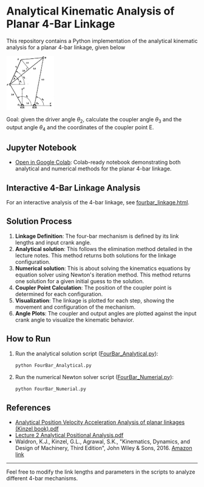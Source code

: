 # Analytical Kinematic Analysis of Planar 4-Bar Linkage

This repository contains a Python implementation of the analytical kinematic analysis for a planar 4-bar linkage, given below

<img src="./fourbar_kinzelbook.png" alt="Four-bar linkage diagram" width="25%" />

Goal: given the driver angle $\theta_2$, calculate the coupler angle $\theta_3$ and the output angle $\theta_4$ and the coordinates of the coupler point E.

## Jupyter Notebook
- [Open in Google Colab](https://colab.research.google.com/github/haijunsu-osu/kinematics_4bar/blob/main/FourBar_Kinematics_Colab.ipynb): Colab-ready notebook demonstrating both analytical and numerical methods for the planar 4-bar linkage.

## Interactive 4-Bar Linkage Analysis

For an interactive analysis of the 4-bar linkage, see [fourbar_linkage.html](https://haijunsu-osu.github.io/kinematics_4bar/fourbar_GUI.html).


## Solution Process

1. **Linkage Definition**: The four-bar mechanism is defined by its link lengths and input crank angle.
2. **Analytical solution**: This follows the elimination method detailed in the lecture notes. This method returns both solutions for the linkage configuration.
3. **Numerical solution**: This is about solving the kinematics equations by equation solver using Newton's iteration method. This method returns one solution for a given initial guess to the solution.
4. **Coupler Point Calculation**: The position of the coupler point is determined for each configuration.
5. **Visualization**: The linkage is plotted for each step, showing the movement and configuration of the mechanism.
6. **Angle Plots**: The coupler and output angles are plotted against the input crank angle to visualize the kinematic behavior.

## How to Run

1. Run the analytical solution script ([FourBar_Analytical.py](./FourBar_Analytical.py)):
   ```bash
   python FourBar_Analytical.py
   ```

2. Run the numerical Newton solver script ([FourBar_Numerial.py](./FourBar_Numerial.py)):
   ```bash
   python FourBar_Numerial.py
   ```


## References
- [Analytical Position Velocity Acceleration Analysis of planar linkages (Kinzel book).pdf](./Analytical%20Position%20Velocity%20Acceleration%20Analysis%20of%20planar%20linkages%20(Kinzel%20book).pdf)
- [Lecture 2 Analytical Positional Analysis.pdf](./Lecture%202%20Analytical%20Positional%20Analysis.pdf)
- Waldron, K.J., Kinzel, G.L., Agrawal, S.K., "Kinematics, Dynamics, and Design of Machinery, Third Edition", John Wiley & Sons, 2016. [Amazon link](https://www.amazon.com/Kinematics-Dynamics-Machinery-Kenneth-Waldron/dp/1118933281)

---

Feel free to modify the link lengths and parameters in the scripts to analyze different 4-bar mechanisms.
